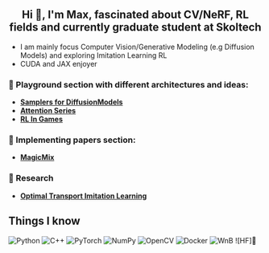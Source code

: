 <h2 align="center">Hi 👋, I'm Max, fascinated about CV/NeRF, RL fields and currently graduate student at Skoltech</h2>

- I am mainly focus Computer Vision/Generative Modeling (e.g Diffusion Models) and exploring Imitation Learning RL
- CUDA and JAX enjoyer


### :game_die: Playground section with different architectures and ideas:
- **[Samplers for DiffusionModels](https://github.com/skylooop/Diffusion-Samplers)**
- **[Attention Series](https://github.com/skylooop/AttentionSeries)**
- **[RL In Games](https://github.com/skylooop/RLGames_Playground)**
### :muscle: Implementing papers section:
- **[MagicMix](https://github.com/skylooop/DiffusionModels/tree/master/MagicMix_mini)**
### :microscope: Research
- **[Optimal Transport Imitation Learning](https://github.com/skylooop/CILOT-Research)**
## Things I know
![Python](https://img.shields.io/badge/python-3670A0?style=for-the-badge&logo=python&logoColor=ffdd54)
![C++](https://img.shields.io/badge/c++-%2300599C.svg?style=for-the-badge&logo=c%2B%2B&logoColor=white)
![PyTorch](https://img.shields.io/badge/PyTorch-%23EE4C2C.svg?style=for-the-badge&logo=PyTorch&logoColor=white)
![NumPy](https://img.shields.io/badge/numpy-%23013243.svg?style=for-the-badge&logo=numpy&logoColor=white)
![OpenCV](https://img.shields.io/badge/opencv-%23white.svg?style=for-the-badge&logo=opencv&logoColor=white)
![Docker](https://img.shields.io/badge/Docker-2CA5E0?style=for-the-badge&logo=docker&logoColor=white)
![WnB](https://img.shields.io/badge/Weights_&_Biases-FFBE00?style=for-the-badge&logo=WeightsAndBiases&logoColor=white)
![HF]🤗

